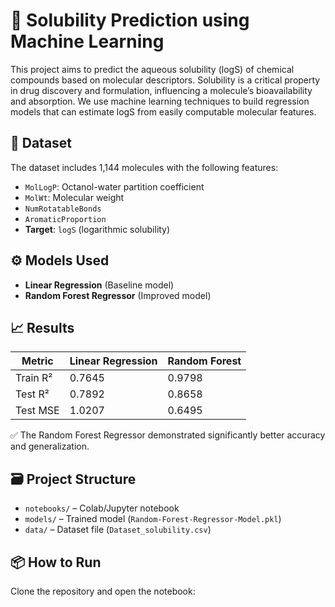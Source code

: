 # 🧪 Solubility Prediction using Machine Learning

This project aims to predict the aqueous solubility (logS) of chemical compounds based on molecular descriptors. Solubility is a critical property in drug discovery and formulation, influencing a molecule’s bioavailability and absorption. We use machine learning techniques to build regression models that can estimate logS from easily computable molecular features.

## 🔬 Dataset

The dataset includes 1,144 molecules with the following features:
- `MolLogP`: Octanol-water partition coefficient
- `MolWt`: Molecular weight
- `NumRotatableBonds`
- `AromaticProportion`
- **Target**: `logS` (logarithmic solubility)

## ⚙️ Models Used

- **Linear Regression** (Baseline model)
- **Random Forest Regressor** (Improved model)

## 📈 Results

| Metric     | Linear Regression | Random Forest |
|------------|-------------------|---------------|
| Train R²   | 0.7645            | 0.9798        |
| Test R²    | 0.7892            | 0.8658        |
| Test MSE   | 1.0207            | 0.6495        |

✅ The Random Forest Regressor demonstrated significantly better accuracy and generalization.

## 🗃️ Project Structure

- `notebooks/` – Colab/Jupyter notebook
- `models/` – Trained model (`Random-Forest-Regressor-Model.pkl`)
- `data/` – Dataset file (`Dataset_solubility.csv`)

## 📦 How to Run

Clone the repository and open the notebook:
```bash
